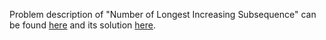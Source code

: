 Problem description of "Number of Longest Increasing Subsequence" can be found [here](https://leetcode.com/problems/number-of-longest-increasing-subsequence/) and its solution [here](https://github.com/aurimas13/Solutions-To-Problems/blob/main/LeetCode/Java%20Solutions/Number%20of%20Longest%20Increasing%20Subsequence/number.java).


